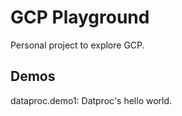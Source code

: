 # GCP Playground

Personal project to explore GCP.

## Demos 

dataproc.demo1: Datproc's hello world.